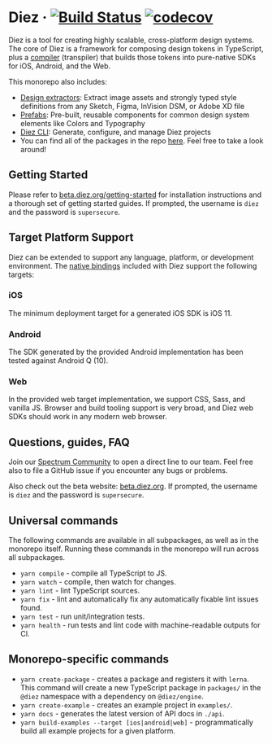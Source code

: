 # Diez &middot; [![Build Status](https://travis-ci.com/diez/diez.svg?token=R7p5y7u83p1oNU4bsu1p&branch=master)](https://travis-ci.com/diez/diez) [![codecov](https://codecov.io/gh/diez/diez/branch/master/graph/badge.svg?token=pgB9U8YLUU)](https://codecov.io/gh/diez/diez)

Diez is a tool for creating highly scalable, cross-platform design systems. The core of Diez is a framework for composing design tokens in TypeScript, plus a [compiler](https://github.com/diez/diez/tree/master/packages/compiler-core) (transpiler) that builds those tokens into pure-native SDKs for iOS, Android, and the Web.

This monorepo also includes:

 * [Design extractors](https://github.com/diez/diez/tree/master/packages/extractors): Extract image assets and strongly typed style definitions from any Sketch, Figma, InVision DSM, or Adobe XD file
 * [Prefabs](https://github.com/diez/diez/tree/master/packages/prefabs): Pre-built, reusable components for common design system elements like Colors and Typography
 * [Diez CLI](https://github.com/diez/diez/tree/master/packages/cli-core): Generate, configure, and manage Diez projects
 * You can find all of the packages in the repo [here](https://github.com/diez/diez/tree/master/packages). Feel free to take a look around!

## Getting Started

Please refer to [beta.diez.org/getting-started](https://diez:supersecure@beta.diez.org/getting-started) for installation instructions and a thorough set of getting started guides. If prompted, the username is `diez` and the password is `supersecure`.

## Target Platform Support

Diez can be extended to support any language, platform, or development environment. The [native bindings](https://diez:supersecure@beta.diez.org/glossary/#bindings) included with Diez support the following targets:

### iOS

The minimum deployment target for a generated iOS SDK is iOS 11.

### Android

The SDK generated by the provided Android implementation has been tested against Android Q (10).

### Web

In the provided web target implementation, we support CSS, Sass, and vanilla JS. Browser and build tooling support is very broad, and Diez web SDKs should work in any modern web browser.

## Questions, guides, FAQ

Join our [Spectrum Community](https://spectrum.chat/diez) to open a direct line to our team. Feel free also to file a GitHub issue if you encounter any bugs or problems.

Also check out the beta website: [beta.diez.org](https://diez:supersecure@beta.diez.org/). If prompted, the username is `diez` and the password is `supersecure`.

## Universal commands

The following commands are available in all subpackages, as well as in the monorepo itself. Running these commands in the monorepo will run across all subpackages.

 * `yarn compile` - compile all TypeScript to JS.
 * `yarn watch` - compile, then watch for changes.
 * `yarn lint` - lint TypeScript sources.
 * `yarn fix` - lint and automatically fix any automatically fixable lint issues found.
 * `yarn test` - run unit/integration tests.
 * `yarn health` - run tests and lint code with machine-readable outputs for CI.

## Monorepo-specific commands

 * `yarn create-package` - creates a package and registers it with `lerna`. This command will create a new TypeScript package in `packages/` in the `@diez` namespace with a dependency on `@diez/engine`.
 * `yarn create-example` - creates an example project in `examples/`.
 * `yarn docs` - generates the latest version of API docs in `./api`.
 * `yarn build-examples --target [ios|android|web]` - programmatically build all example projects for a given platform.
